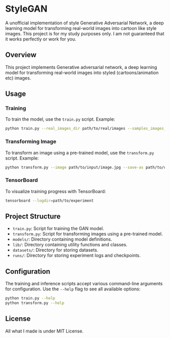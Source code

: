 # StyleGAN
A unofficial implementation of style Generative Adversarial Network, a deep learning model for transforming real-world images into cartoon like style images.
This project is for my study purposes only. I am not guaranteed that it works perfectly or work for you.

## Overview
This project implements Generative adversarial network, a deep learning model for transforming real-world images into styled (cartoons/animation etc) images.

## Usage

### Training
To train the model, use the `train.py` script. Example:
```bash
python train.py --real_images_dir path/to/real/images --samples_images_dir path/to/anime/images --exp_dir path/to/experiment
```

### Transforming Image
To transform an image using a pre-trained model, use the `transform.py` script. Example:
```bash
python transform.py --image path/to/input/image.jpg --save-as path/to/output/image.jpg --weight path/to/model/weight.pt
```

### TensorBoard
To visualize training progress with TensorBoard:
```bash
tensorboard --logdir=path/to/experiment
```

## Project Structure
- `train.py`: Script for training the GAN model.
- `transform.py`: Script for transforming images using a pre-trained model.
- `models/`: Directory containing model definitions.
- `lib/`: Directory containing utility functions and classes.
- `datasets/`: Directory for storing datasets.
- `runs/`: Directory for storing experiment logs and checkpoints.

## Configuration
The training and inference scripts accept various command-line arguments for configuration. Use the `--help` flag to see all available options:
```bash
python train.py --help
python transform.py --help
```

## License
All what I made is under MIT License.
